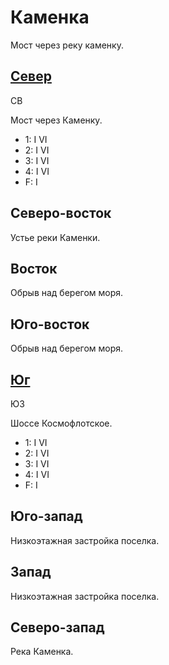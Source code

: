 # Каменка

Мост через реку каменку.

## [Север](./590020.md)

СВ

Мост через Каменку.

* 1:    I   VI
* 2:    I   VI
* 3:    I   VI
* 4:    I   VI
* F:    I

## Северо-восток

Устье реки Каменки.

## Восток

Обрыв над берегом моря.

## Юго-восток

Обрыв над берегом моря.

## [Юг](./590040.md)

ЮЗ

Шоссе Космофлотское.

* 1:    I   VI
* 2:    I   VI
* 3:    I   VI
* 4:    I   VI
* F:    I

## Юго-запад

Низкоэтажная застройка поселка.

## Запад

Низкоэтажная застройка поселка.

## Северо-запад

Река Каменка.

